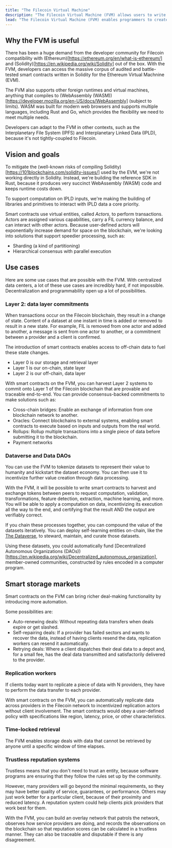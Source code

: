 ```yaml
---
title: "The Filecoin Virtual Machine"
description: "The Filecoin Virtual Machine (FVM) allows users to write their own smart-contracts and run them against the Filecoin network. This website contains all the documentation for the FVM project, including examples and reference material to help developers build on the FVM."
lead: "The Filecoin Virtual Machine (FVM) enables programmers to create and deploy smart contracts on the Filecoin blockchain. With smart contracts, programmers can create new features, opening up a wide range of storage and data possibilities, including proof of execution."
---
```


## Why the FVM is useful

There has been a huge demand from the developer community for Filecoin compatibility with (Ethereum)[https://ethereum.org/en/what-is-ethereum/] and (Solidity)[https://en.wikipedia.org/wiki/Solidity] out of the box. With the FVM, developers can access the massive corpus of audited and battle-tested smart contracts written in Solidity for the Ethereum Virtual Machnine (EVM).

The FVM also supports other foreign runtimes and virtual machines, anything that compiles to (WebAssembly (WASM))[https://developer.mozilla.org/en-US/docs/WebAssembly] (subject to limits). WASM was built for modern web browsers and supports multiple languages, including Rust and Go, which provides the flexibility we need to meet multiple needs.

Developers can adapt to the FVM in other contexts, such as the Interplanetary File System (IPFS) and Interplanetary Linked Data (IPLD), because it's not tightly-coupled to Filecoin.

## Vision and goals

To mitigate the (well-known risks of compiling Solidity)[https://101blockchains.com/solidity-issues/] used by the EVM, we're not working directly in Solidity. Instead, we're building the reference SDK in Rust, because it produces very succinct WebAssembly (WASM) code and keeps runtime costs down.

To support computation on IPLD inputs, we're making the building of libraries and primitives to interact with IPLD data a core priority.

Smart contracts use virtual entities, called _Actors_, to perform transactions. Actors are assigned various capabilities, carry a FIL currency balance, and can interact with other actors. Because user-defined actors will exponentially increase demand for space on the blockchain, we're looking into solutions that support speedier processing, such as:
- Sharding (a kind of partitioning)
- Hierarchical consensus with parallel execution

## Use cases

Here are some use cases that are possible with the FVM. With centralized data centers, a lot of these use cases are incredibly hard, if not impossible. Decentralization and programmability open up a lot of possibilities.

### Layer 2: data layer commitments

When transactions occur on the Filecoin blockchain, they result in a change of state. Content of a dataset at one instant in time is added or removed to result in a new state. For example, FIL is removed from one actor and added to another, a message is sent from one actor to another, or a commitment between a provider and a client is confirmed.

The introduction of smart contracts enables access to off-chain data to fuel these state changes.

- Layer 0 is our storage and retrieval layer
- Layer 1 is our on-chain, state layer
- Layer 2 is our off-chain, data layer

With smart contracts on the FVM, you can harvest Layer 2 systems to commit onto Layer 1 of the Filecoin blockchain that are provable and traceable end-to-end. You can provide consensus-backed commitments to make solutions such as:

- Cross-chain bridges: Enable an exchange of information from one blockchain network to another.
- Oracles: Connect blockchains to external systems, enabling smart contracts to execute based on inputs and outputs from the real world.
- Rollups: Rollup multiple transactions into a single piece of data before submitting it to the blockchain.
- Payment networks

### Dataverse and Data DAOs

You can use the FVM to tokenize datasets to represent their value to humanity and kickstart the dataset economy. You can then use it to incentivize further value creation through data processing.

With the FVM, it will be possible to write smart contracts to harvest and exchange tokens between peers to request computation, validation, transformations, feature detection, extraction, machine learning, and more. You will be able to apply a computation on data, incentivizing its execution all the way to the end, and certifying that the result AND the output are verifiably correct.

If you chain these processes together, you can compound the value of the datasets iteratively. You can deploy self-learning entities on-chain, like the [The Dataverse](https://dataverse.org/), to steward, maintain, and curate those datasets.

Using these datasets, you could automatically fund [Decentralized Autonomous Organizations (DAOs))[https://en.wikipedia.org/wiki/Decentralized_autonomous_organization], member-owned communities, constructed by rules encoded in a computer program.

## Smart storage markets

Smart contracts on the FVM can bring richer deal-making functionality by introducing more automation.

Some possibilities are:

- Auto-renewing deals: Without repeating data transfers when deals expire or get slashed.
- Self-repairing deals: If a provider has failed sectors and wants to recover the data, instead of having clients resend the data, replication workers can resend it automatically.
- Retrying deals: Where a client dispatches their deal data to a depot and, for a small fee, has the deal data transmitted and satisfactorily delivered to the provider.

### Replication workers

If clients today want to replicate a piece of data with N providers, they have to perform the data transfer to each provider.

With smart contracts on the FVM, you can automatically replicate data across providers in the Filecoin network to incentivized replication actors without client involvement. The smart contracts would obey a user-defined policy with specifications like region, latency, price, or other characteristics.

### Time-locked retrieval

The FVM enables storage deals with data that cannot be retrieved by anyone until a specific window of time elapses.

### Trustless reputation systems

Trustless means that you don't need to trust an entity, because software programs are ensuring that they follow the rules set up by the community.

However, many providers will go beyond the minimal requirements, so they may have better quality of service, guarantees, or performance. Others may just work better for a particular client, because of their proximity and reduced latency. A reputation system could help clients pick providers that work best for them.

With the FVM, you can build an overlay network that patrols the network, observes how service providers are doing, and records the observations on the blockchain so that reputation scores can be calculated in a trustless manner. They can also be traceable and disputable if there is any disagreement.
